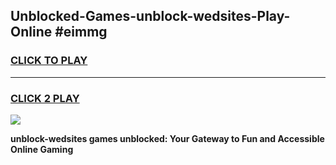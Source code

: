
## Unblocked-Games-unblock-wedsites-Play-Online #eimmg
<h3>
<a href="https://news.freeplayer.one?title=unblock-wedsites&ref=3">CLICK TO PLAY</a></h3>
<hr>

<h3>
<a href="https://news.freeplayer.one?title=unblock-wedsites&ref=3">CLICK 2 PLAY</a>
  
</h3>

<a href="https://news.freeplayer.one?title=unblock-wedsites&ref=3"><img src="https://clearcache.store/games.png"></a>


**unblock-wedsites games unblocked: Your Gateway to Fun and Accessible Online Gaming**
